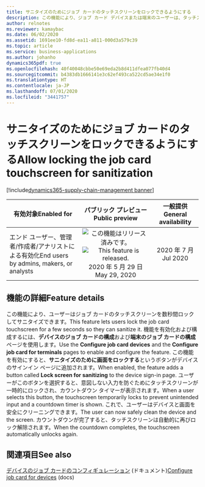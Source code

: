 ```yaml
---
title: サニタイズのためにジョブ カードのタッチスクリーンをロックできるようにする
description: この機能により、ジョブ カード デバイスまたは端末のユーザーは、タッチスクリーンを一時的にロックして、画面のサニタイズ中に意図しない入力を防ぐことができます。
author: relnotes
ms.reviewer: kamaybac
ms.date: 06/02/2020
ms.assetid: 1691ee10-fd8d-ea11-a811-000d3a579c39
ms.topic: article
ms.service: business-applications
ms.author: johanho
dynamics365pdf: true
ms.openlocfilehash: 40f40048cbbe50e69eda2b8d411dfea077fb40d4
ms.sourcegitcommit: b4383db1666141e3c62ef493ca522cd5ae34e1f0
ms.translationtype: HT
ms.contentlocale: ja-JP
ms.lasthandoff: 07/01/2020
ms.locfileid: "3441757"
---
```

# <a name="allow-locking-the-job-card-touchscreen-for-sanitization"></a><span data-ttu-id="b6a86-103">サニタイズのためにジョブ カードのタッチスクリーンをロックできるようにする</span><span class="sxs-lookup"><span data-stu-id="b6a86-103">Allow locking the job card touchscreen for sanitization</span></span>
[!include[dynamics365-supply-chain-management banner](../includes/dynamics365-supply-chain-management.md)]

| <span data-ttu-id="b6a86-104">有効対象</span><span class="sxs-lookup"><span data-stu-id="b6a86-104">Enabled for</span></span>    |  <span data-ttu-id="b6a86-105">パブリック プレビュー</span><span class="sxs-lookup"><span data-stu-id="b6a86-105">Public preview</span></span> | <span data-ttu-id="b6a86-106">一般提供</span><span class="sxs-lookup"><span data-stu-id="b6a86-106">General availability</span></span> | 
| ---------- | :----------: |:----------: |
|<span data-ttu-id="b6a86-107">エンド ユーザー、管理者/作成者/アナリストによる有効化</span><span class="sxs-lookup"><span data-stu-id="b6a86-107">End users by admins, makers, or analysts</span></span>|<span data-ttu-id="b6a86-108">![この機能はリリース済みです。](/dynamics365-release-plan/media/green-checkmark.png "この機能はリリース済みです。")</span><span class="sxs-lookup"><span data-stu-id="b6a86-108">![This feature is released.](/dynamics365-release-plan/media/green-checkmark.png "This feature is released.")</span></span> <span data-ttu-id="b6a86-109">2020 年 5 月 29 日</span><span class="sxs-lookup"><span data-stu-id="b6a86-109">May 29, 2020</span></span>| <span data-ttu-id="b6a86-110">2020 年 7 月</span><span class="sxs-lookup"><span data-stu-id="b6a86-110">Jul 2020</span></span>|






## <a name="feature-details"></a><span data-ttu-id="b6a86-111">機能の詳細</span><span class="sxs-lookup"><span data-stu-id="b6a86-111">Feature details</span></span>
<!--feature detail start -->
<span data-ttu-id="b6a86-112">この機能により、ユーザーはジョブ カードのタッチスクリーンを数秒間ロックしてサニタイズできます。</span><span class="sxs-lookup"><span data-stu-id="b6a86-112">This feature lets users lock the job card touchscreen for a few seconds so they can sanitize it.</span></span> <span data-ttu-id="b6a86-113">機能を有効化および構成するには、**デバイスのジョブ カードの構成**および**端末のジョブ カードの構成**ページを使用します。</span><span class="sxs-lookup"><span data-stu-id="b6a86-113">Use the **Configure job card devices** and the **Configure job card for terminals** pages to enable and configure the feature.</span></span> <span data-ttu-id="b6a86-114">この機能を有効にすると、**サニタイズのために画面をロックする**というボタンがデバイスのサインイン ページに追加されます。</span><span class="sxs-lookup"><span data-stu-id="b6a86-114">When enabled, the feature adds a button called **Lock screen for sanitizing** to the device sign-in page.</span></span> <span data-ttu-id="b6a86-115">ユーザーがこのボタンを選択すると、意図しない入力を防ぐためにタッチスクリーンが一時的にロックされ、カウントダウン タイマーが表示されます。</span><span class="sxs-lookup"><span data-stu-id="b6a86-115">When a user selects this button, the touchscreen temporarily locks to prevent unintended input and a countdown timer is shown.</span></span> <span data-ttu-id="b6a86-116">これで、ユーザーはデバイスと画面を安全にクリーニングできます。</span><span class="sxs-lookup"><span data-stu-id="b6a86-116">The user can now safely clean the device and the screen.</span></span> <span data-ttu-id="b6a86-117">カウントダウンが完了すると、タッチスクリーンは自動的に再びロック解除されます。</span><span class="sxs-lookup"><span data-stu-id="b6a86-117">When the countdown completes, the touchscreen automatically unlocks again.</span></span>
<!--feature detail end -->










## <a name="see-also"></a><span data-ttu-id="b6a86-118">関連項目</span><span class="sxs-lookup"><span data-stu-id="b6a86-118">See also</span></span>

<!--docs start-->
<span data-ttu-id="b6a86-119">[デバイスのジョブ カードのコンフィギュレーション](https://docs.microsoft.com/dynamics365/supply-chain/production-control/config-job-card-device) (ドキュメント)</span><span class="sxs-lookup"><span data-stu-id="b6a86-119">[Configure job card for devices](https://docs.microsoft.com/dynamics365/supply-chain/production-control/config-job-card-device) (docs)</span></span>
<!--docs end-->
